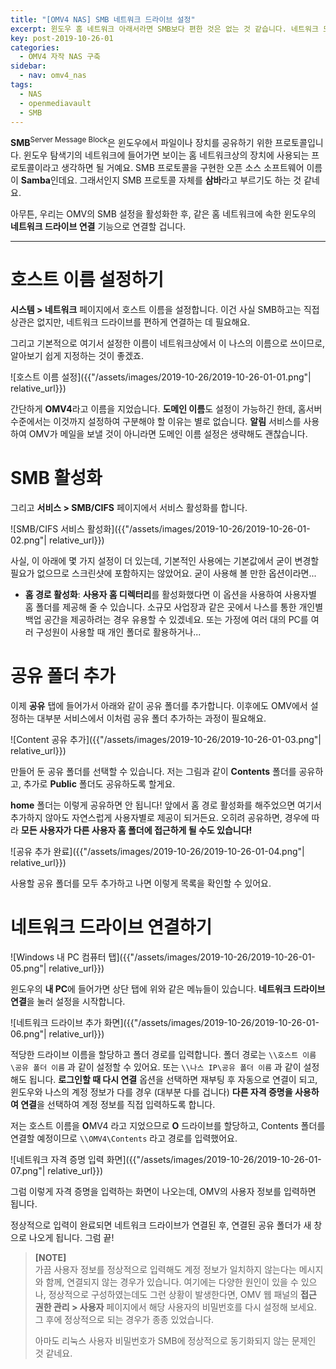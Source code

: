 ```yaml
---
title: "[OMV4 NAS] SMB 네트워크 드라이브 설정"
excerpt: 윈도우 홈 네트워크 아래서라면 SMB보다 편한 것은 없는 것 같습니다. 네트워크 드라이브가 지원되거든요.
key: post-2019-10-26-01
categories:
  - OMV4 자작 NAS 구축
sidebar:
  - nav: omv4_nas
tags:
  - NAS
  - openmediavault
  - SMB
---
```


**SMB**<sup>Server Message Block</sup>은 윈도우에서 파일이나 장치를 공유하기 위한 프로토콜입니다. 윈도우 탐색기의 네트워크에 들어가면 보이는 홈 네트워크상의 장치에 사용되는 프로토콜이라고 생각하면 될 거예요. SMB 프로토콜을 구현한 오픈 소스 소프트웨어 이름이 **Samba**인데요. 그래서인지 SMB 프로토콜 자체를 **삼바**라고 부르기도 하는 것 같네요.

아무튼, 우리는 OMV의 SMB 설정을 활성화한 후, 같은 홈 네트워크에 속한 윈도우의 **네트워크 드라이브 연결** 기능으로 연결할 겁니다.

---

# 호스트 이름 설정하기

**시스템 > 네트워크** 페이지에서 호스트 이름을 설정합니다. 이건 사실 SMB하고는 직접 상관은 없지만, 네트워크 드라이브를 편하게 연결하는 데 필요해요.

그리고 기본적으로 여기서 설정한 이름이 네트워크상에서 이 나스의 이름으로 쓰이므로, 알아보기 쉽게 지정하는 것이 좋겠죠.

![호스트 이름 설정]({{"/assets/images/2019-10-26/2019-10-26-01-01.png"| relative_url}})

간단하게 **OMV4**라고 이름을 지었습니다. **도메인 이름**도 설정이 가능하긴 한데, 홈서버 수준에서는 이것까지 설정하여 구분해야 할 이유는 별로 없습니다. **알림** 서비스를 사용하여 OMV가 메일을 보낼 것이 아니라면 도메인 이름 설정은 생략해도 괜찮습니다.

# SMB 활성화

그리고 **서비스 > SMB/CIFS** 페이지에서 서비스 활성화를 합니다.

![SMB/CIFS 서비스 활성화]({{"/assets/images/2019-10-26/2019-10-26-01-02.png"| relative_url}})

사실, 이 아래에 몇 가지 설정이 더 있는데, 기본적인 사용에는 기본값에서 굳이 변경할 필요가 없으므로 스크린샷에 포함하지는 않았어요. 굳이 사용해 볼 만한 옵션이라면...

- **홈 경로 활성화**: **사용자 홈 디렉터리**를 활성화했다면 이 옵션을 사용하여 사용자별 홈 폴더를 제공해 줄 수 있습니다. 소규모 사업장과 같은 곳에서 나스를 통한 개인별 백업 공간을 제공하려는 경우 유용할 수 있겠네요. 또는 가정에 여러 대의 PC를 여러 구성원이 사용할 때 개인 폴더로 활용하거나...

# 공유 폴더 추가

이제 **공유** 탭에 들어가서 아래와 같이 공유 폴더를 추가합니다. 이후에도 OMV에서 설정하는 대부분 서비스에서 이처럼 공유 폴더 추가하는 과정이 필요해요.

![Content 공유 추가]({{"/assets/images/2019-10-26/2019-10-26-01-03.png"| relative_url}})

만들어 둔 공유 폴더를 선택할 수 있습니다. 저는 그림과 같이 **Contents** 폴더를 공유하고, 추가로 **Public** 폴더도 공유하도록 할게요.

**home** 폴더는 이렇게 공유하면 안 됩니다! 앞에서 홈 경로 활성화를 해주었으면 여기서 추가하지 않아도 자연스럽게 사용자별로 제공이 되거든요. 오히려 공유하면, 경우에 따라 **모든 사용자가 다른 사용자 홈 폴더에 접근하게 될 수도 있습니다!**

![공유 추가 완료]({{"/assets/images/2019-10-26/2019-10-26-01-04.png"| relative_url}})

사용할 공유 폴더를 모두 추가하고 나면 이렇게 목록을 확인할 수 있어요.

# 네트워크 드라이브 연결하기

![Windows 내 PC 컴퓨터 탭]({{"/assets/images/2019-10-26/2019-10-26-01-05.png"| relative_url}})

윈도우의 **내 PC**에 들어가면 상단 탭에 위와 같은 메뉴들이 있습니다. **네트워크 드라이브 연결**을 눌러 설정을 시작합니다.

![네트워크 드라이브 추가 화면]({{"/assets/images/2019-10-26/2019-10-26-01-06.png"| relative_url}})

적당한 드라이브 이름을 할당하고 폴더 경로를 입력합니다. 폴더 경로는 `\\호스트 이름\공유 폴더 이름` 과 같이 설정할 수 있어요. 또는 `\\나스 IP\공유 폴더 이름` 과 같이 설정해도 됩니다. **로그인할 때 다시 연결** 옵션을 선택하면 재부팅 후 자동으로 연결이 되고, 윈도우와 나스의 계정 정보가 다를 경우 (대부분 다를 겁니다) **다른 자격 증명을 사용하여 연결**을 선택하여 계정 정보를 직접 입력하도록 합니다.

저는 호스트 이름을 **O**MV4 라고 지었으므로 **O** 드라이브를 할당하고, Contents 폴더를 연결할 예정이므로 `\\OMV4\Contents` 라고 경로를 입력했어요.

![네트워크 자격 증명 입력 화면]({{"/assets/images/2019-10-26/2019-10-26-01-07.png"| relative_url}})

그럼 이렇게 자격 증명을 입력하는 화면이 나오는데, OMV의 사용자 정보를 입력하면 됩니다.

정상적으로 입력이 완료되면 네트워크 드라이브가 연결된 후, 연결된 공유 폴더가 새 창으로 나오게 됩니다. 그럼 끝!

> **[NOTE]**  
> 가끔 사용자 정보를 정상적으로 입력해도 계정 정보가 일치하지 않는다는 메시지와 함께, 연결되지 않는 경우가 있습니다. 여기에는 다양한 원인이 있을 수 있으나, 정상적으로 구성하였는데도 그런 상황이 발생한다면, OMV 웹 패널의 **접근 권한 관리 > 사용자** 페이지에서 해당 사용자의 비밀번호를 다시 설정해 보세요. 그 후에 정상적으로 되는 경우가 종종 있었습니다.
>
> 아마도 리눅스 사용자 비밀번호가 SMB에 정상적으로 동기화되지 않는 문제인 것 같네요.

